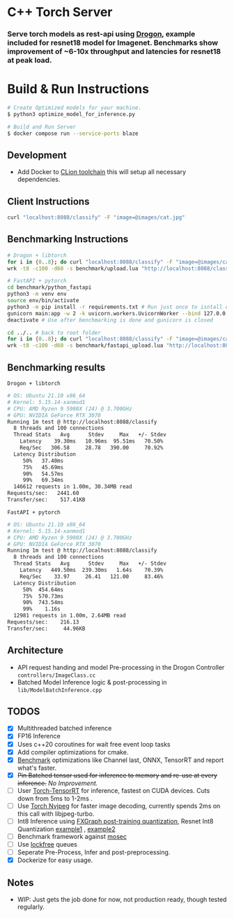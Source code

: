 # C++ Torch Server

### Serve torch models as rest-api using [Drogon](https://github.com/drogonframework/drogon), example included for resnet18 model for Imagenet. Benchmarks show improvement of ~6-10x throughput and latencies for resnet18 at peak load.

# Build & Run Instructions

```bash
# Create Optimized models for your machine.
$ python3 optimize_model_for_inference.py

# Build and Run Server
$ docker compose run --service-ports blaze
```

## Development
* Add Docker to [CLion toolchain](https://www.jetbrains.com/help/clion/clion-toolchains-in-docker.html#create-docker-toolchain) this will setup all necessary dependencies.

## Client Instructions

```bash
curl "localhost:8088/classify" -F "image=@images/cat.jpg"
```

## Benchmarking Instructions

```bash
# Drogon + libtorch
for i in {0..8}; do curl "localhost:8088/classify" -F "image=@images/cat.jpg"; done # Run once to warmup.
wrk -t8 -c100 -d60 -s benchmark/upload.lua "http://localhost:8088/classify" --latency
```

```bash
# FastAPI + pytorch
cd benchmark/python_fastapi
python3 -m venv env
source env/bin/activate
python3 -m pip install -r requirements.txt # Run just once to isntall dependencies to folder.
gunicorn main:app -w 2 -k uvicorn.workers.UvicornWorker --bind 127.0.0.1: # Best performance on my machine, tried 3/4 also.
deactivate # Use after benchmarking is done and gunicorn is closed

cd ../.. # back to root folder
for i in {0..8}; do curl "localhost:8088/classify" -F "image=@images/cat.jpg"; done
wrk -t8 -c100 -d60 -s benchmark/fastapi_upload.lua "http://localhost:8088/classify" --latency
```

## Benchmarking results

`Drogon + libtorch`

```bash
# OS: Ubuntu 21.10 x86_64
# Kernel: 5.15.14-xanmod1
# CPU: AMD Ryzen 9 5900X (24) @ 3.700GHz
# GPU: NVIDIA GeForce RTX 3070
Running 1m test @ http://localhost:8088/classify
  8 threads and 100 connections
  Thread Stats   Avg      Stdev     Max   +/- Stdev
    Latency    39.30ms   10.96ms  95.51ms   70.50%
    Req/Sec   306.58     28.78   390.00     70.92%
  Latency Distribution
     50%   37.40ms
     75%   45.69ms
     90%   54.57ms
     99%   69.34ms
  146612 requests in 1.00m, 30.34MB read
Requests/sec:   2441.60
Transfer/sec:    517.41KB
```

`FastAPI + pytorch`

```bash
# OS: Ubuntu 21.10 x86_64
# Kernel: 5.15.14-xanmod1
# CPU: AMD Ryzen 9 5900X (24) @ 3.700GHz
# GPU: NVIDIA GeForce RTX 3070
Running 1m test @ http://localhost:8088/classify
  8 threads and 100 connections
  Thread Stats   Avg      Stdev     Max   +/- Stdev
    Latency   449.50ms  239.30ms   1.64s    70.39%
    Req/Sec    33.97     26.41   121.00     83.46%
  Latency Distribution
     50%  454.64ms
     75%  570.73ms
     90%  743.54ms
     99%    1.16s
  12981 requests in 1.00m, 2.64MB read
Requests/sec:    216.13
Transfer/sec:     44.96KB
```

## Architecture

* API request handing and model Pre-processing in the Drogon Controller `controllers/ImageClass.cc`
* Batched Model Inference logic & post-processing in `lib/ModelBatchInference.cpp`

## TODOS

* [x] Multithreaded batched inference
* [x] FP16 Inference
* [x] Uses c++20 coroutines for wait free event loop tasks
* [x] Add compiler optimizations for cmake.
* [x] [Benchmark](https://github.com/viig99/Pytorch_Inference_Benchmarker) optimizations like Channel last, ONNX,
  TensorRT and report what's faster.
* [x] ~~Pin Batched tensor used for inference to memory and re-use at every inference.~~ *No Improvement.*
* [ ] User [Torch-TensorRT](https://github.com/NVIDIA/Torch-TensorRT) for inference, fastest on CUDA devices. Cuts down
  from 5ms to 1-2ms
  .
* [ ] Use [Torch Nvjpeg](https://github.com/itsliupeng/torchnvjpeg) for faster image decoding, currently spends 2ms on
  this call with libjpeg-turbo.
* [ ] Int8 Inference using [FXGraph post-training quantization](https://pytorch.org/docs/stable/quantization.html),
  Resnet Int8
  Quantization [example1](https://github.com/zanvari/resnet50-quantiztion/blob/main/quantization-resnet50.ipynb)
  , [example2](https://github.com/SangbumChoi/PyTorch_Quantization/blob/9773c4397dbf6dd04c3e126524c36e398d8b60e6/quantization.py)
* [ ] Benchmark framework against [mosec](https://github.com/mosecorg/mosec)
* [ ] Use [lockfree](https://theboostcpplibraries.com/boost.lockfree) queues
* [ ] Seperate Pre-Process, Infer and post-preprocessing.
* [x] Dockerize for easy usage.

## Notes

* WIP: Just gets the job done for now, not production ready, though tested regularly.
